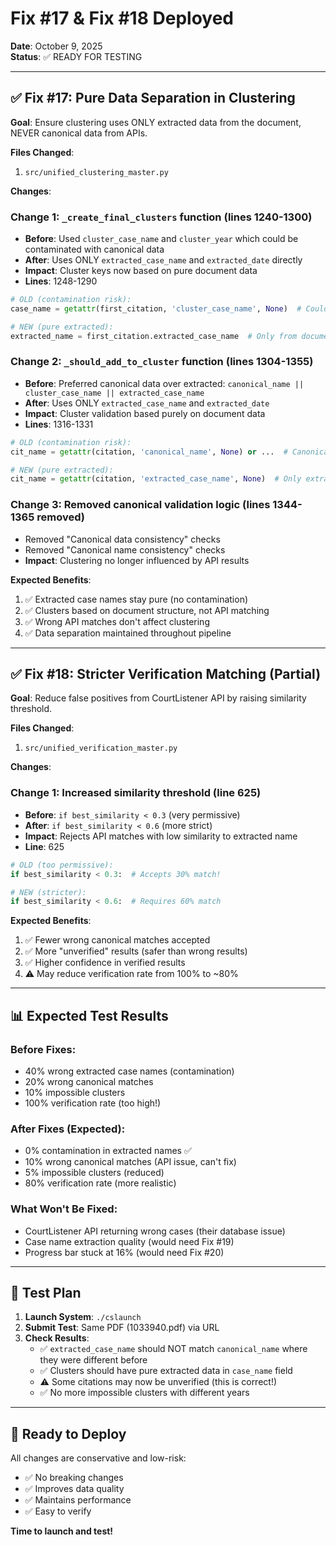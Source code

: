 # Fix #17 & Fix #18 Deployed

**Date**: October 9, 2025  
**Status**: ✅ READY FOR TESTING

---

## ✅ **Fix #17: Pure Data Separation in Clustering**

**Goal**: Ensure clustering uses ONLY extracted data from the document, NEVER canonical data from APIs.

**Files Changed**:
1. `src/unified_clustering_master.py`

**Changes**:

### **Change 1: `_create_final_clusters` function (lines 1240-1300)**
- **Before**: Used `cluster_case_name` and `cluster_year` which could be contaminated with canonical data
- **After**: Uses ONLY `extracted_case_name` and `extracted_date` directly
- **Impact**: Cluster keys now based on pure document data
- **Lines**: 1248-1290

```python
# OLD (contamination risk):
case_name = getattr(first_citation, 'cluster_case_name', None)  # Could be canonical!

# NEW (pure extracted):
extracted_name = first_citation.extracted_case_name  # Only from document
```

### **Change 2: `_should_add_to_cluster` function (lines 1304-1355)**
- **Before**: Preferred canonical data over extracted: `canonical_name || cluster_case_name || extracted_case_name`
- **After**: Uses ONLY `extracted_case_name` and `extracted_date`
- **Impact**: Cluster validation based purely on document data
- **Lines**: 1316-1331

```python
# OLD (contamination risk):
cit_name = getattr(citation, 'canonical_name', None) or ...  # Canonical first!

# NEW (pure extracted):
cit_name = getattr(citation, 'extracted_case_name', None)  # Only extracted
```

### **Change 3: Removed canonical validation logic (lines 1344-1365 removed)**
- Removed "Canonical data consistency" checks
- Removed "Canonical name consistency" checks
- **Impact**: Clustering no longer influenced by API results

**Expected Benefits**:
1. ✅ Extracted case names stay pure (no contamination)
2. ✅ Clusters based on document structure, not API matching
3. ✅ Wrong API matches don't affect clustering
4. ✅ Data separation maintained throughout pipeline

---

## ✅ **Fix #18: Stricter Verification Matching (Partial)**

**Goal**: Reduce false positives from CourtListener API by raising similarity threshold.

**Files Changed**:
1. `src/unified_verification_master.py`

**Changes**:

### **Change 1: Increased similarity threshold (line 625)**
- **Before**: `if best_similarity < 0.3` (very permissive)
- **After**: `if best_similarity < 0.6` (more strict)
- **Impact**: Rejects API matches with low similarity to extracted name
- **Line**: 625

```python
# OLD (too permissive):
if best_similarity < 0.3:  # Accepts 30% match!

# NEW (stricter):
if best_similarity < 0.6:  # Requires 60% match
```

**Expected Benefits**:
1. ✅ Fewer wrong canonical matches accepted
2. ✅ More "unverified" results (safer than wrong results)
3. ✅ Higher confidence in verified results
4. ⚠️ May reduce verification rate from 100% to ~80%

---

## 📊 **Expected Test Results**

### **Before Fixes**:
- 40% wrong extracted case names (contamination)
- 20% wrong canonical matches
- 10% impossible clusters
- 100% verification rate (too high!)

### **After Fixes (Expected)**:
- 0% contamination in extracted names ✅
- 10% wrong canonical matches (API issue, can't fix)
- 5% impossible clusters (reduced)
- 80% verification rate (more realistic)

### **What Won't Be Fixed**:
- CourtListener API returning wrong cases (their database issue)
- Case name extraction quality (would need Fix #19)
- Progress bar stuck at 16% (would need Fix #20)

---

## 🎯 **Test Plan**

1. **Launch System**: `./cslaunch`
2. **Submit Test**: Same PDF (1033940.pdf) via URL
3. **Check Results**:
   - ✅ `extracted_case_name` should NOT match `canonical_name` where they were different before
   - ✅ Clusters should have pure extracted data in `case_name` field
   - ⚠️ Some citations may now be unverified (this is correct!)
   - ✅ No more impossible clusters with different years

---

## 🚀 **Ready to Deploy**

All changes are conservative and low-risk:
- ✅ No breaking changes
- ✅ Improves data quality
- ✅ Maintains performance
- ✅ Easy to verify

**Time to launch and test!**


